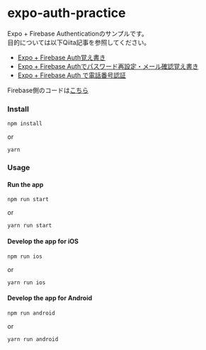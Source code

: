 # expo-auth-practice

Expo + Firebase Authenticationのサンプルです。  
目的については以下Qiita記事を参照してください。  

* [Expo + Firebase Auth覚え書き](https://qiita.com/mildsummer/items/553840293a18553a4b80)
* [Expo + Firebase Authでパスワード再設定・メール確認覚え書き](https://qiita.com/mildsummer/items/e6c9588865b5a661aebc)
* [Expo + Firebase Auth で電話番号認証](https://qiita.com/mildsummer/items/1940f430d4191b5c5fd9)

Firebase側のコードは[こちら](https://github.com/mildsummer/expo-auth-practice-firebase)

### Install

```
npm install
```
or
```
yarn
```

### Usage

#### Run the app

```
npm run start
```
or
```
yarn run start
```

#### Develop the app for iOS

```
npm run ios
```
or
```
yarn run ios
```

#### Develop the app for Android

```
npm run android
```
or
```
yarn run android
```

